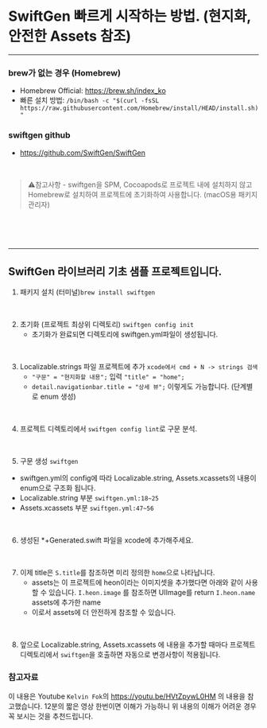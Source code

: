 #  SwiftGen 빠르게 시작하는 방법. (현지화, 안전한 Assets 참조)

***

### brew가 없는 경우 (Homebrew)
- Homebrew Official: https://brew.sh/index_ko
- 빠른 설치 방법: `/bin/bash -c "$(curl -fsSL https://raw.githubusercontent.com/Homebrew/install/HEAD/install.sh)"`

### swiftgen github
- https://github.com/SwiftGen/SwiftGen

<br>

> ⚠️참고사항 - swiftgen을 SPM, Cocoapods로 프로젝트 내에 설치하지 않고
> Homebrew로 설치하여 프로젝트에 초기화하여 사용합니다. (macOS용 패키지 관리자)

<br>
<br>
<br>

***

## SwiftGen 라이브러리 기초 샘플 프로젝트입니다.

1. 패키지 설치 (터미널)`brew install swiftgen`

<br>

2. 초기화 (프로젝트 최상위 디렉토리) `swiftgen config init`
    - 초기화가 완료되면 디렉토리에 swiftgen.yml파일이 생성됩니다.

<br>

3. Localizable.strings 파일 프로젝트에 추가 `xcode에서 cmd + N -> strings 검색`
   - `"구문" = "현지화할 내용";` 입력  `"title" = "home";`
   - `detail.navigationbar.title = "상세 뷰";` 이렇게도 가능합니다. (단계별로 enum 생성)

<br>

4. 프로젝트 디렉토리에서 `swiftgen config lint`로 구문 분석.

<br>

5. 구문 생성 `swiftgen`
  - swiftgen.yml의 config에 따라 Localizable.string, Assets.xcassets의 내용이 enum으로 구조화 됩니다.
  - Localizable.string 부분 `swiftgen.yml:18~25`
  - Assets.xcassets 부분 `swiftgen.yml:47~56`

<br>

6. 생성된 *+Generated.swift 파일을 xcode에 추가해주세요.

<br>

7. 이제 title은 `S.title`를 참조하면 미리 정의한 `home`으로 나타납니다.
   - assets는 이 프로젝트에 heon이라는 이미지셋을 추가했다면 아래와 같이 사용할 수 있습니다.
      `I.heon.image` 를 참조하면 UIImage를 return
      `I.heon.name` assets에 추가한 name
   - 이로서 assets에 더 안전하게 참조할 수 있습니다.

<br>

8. 앞으로 Localizable.string, Assets.xcassets 에 내용을 추가할 때마다
   프로젝트 디렉토리에서 `swiftgen`을 호출하면 자동으로 변경사항이 적용됩니다. 


### 참고자료
이 내용은 Youtube `Kelvin Fok`의 https://youtu.be/HVtZpywL0HM 의 내용을 참고했습니다.
12분의 짧은 영상 한번이면 이해가 가능하니 위 내용의 이해가 어려운 경우 꼭 보시는 것을 추천드립니다.

